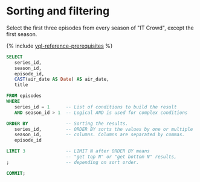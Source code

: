 # Sorting and filtering

Select the first three episodes from every season of "IT Crowd", except the first season.

{% include [yql-reference-prerequisites](_includes/yql_tutorial_prerequisites.md) %}

```sql
SELECT
   series_id,
   season_id,
   episode_id,
   CAST(air_date AS Date) AS air_date, 
   title

FROM episodes
WHERE
   series_id = 1      -- List of conditions to build the result
   AND season_id > 1  -- Logical AND is used for complex conditions

ORDER BY              -- Sorting the results.
   series_id,         -- ORDER BY sorts the values by one or multiple
   season_id,         -- columns. Columns are separated by commas.
   episode_id

LIMIT 3               -- LIMIT N after ORDER BY means
                      -- "get top N" or "get bottom N" results,
;                     -- depending on sort order.

COMMIT;
```

